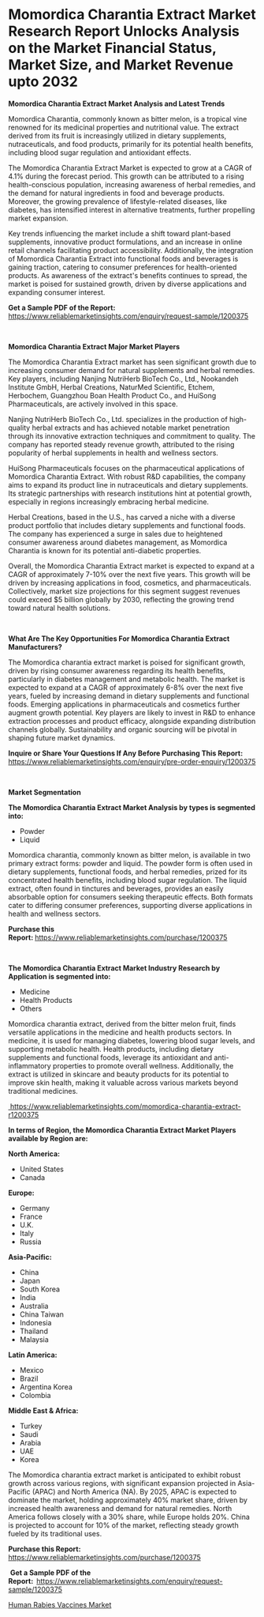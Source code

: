 <p><h1>Momordica Charantia Extract Market Research Report Unlocks Analysis on the Market Financial Status, Market Size, and Market Revenue upto 2032</h1></p><p><strong>Momordica Charantia Extract Market Analysis and Latest Trends</strong></p>
<p><p>Momordica Charantia, commonly known as bitter melon, is a tropical vine renowned for its medicinal properties and nutritional value. The extract derived from its fruit is increasingly utilized in dietary supplements, nutraceuticals, and food products, primarily for its potential health benefits, including blood sugar regulation and antioxidant effects.</p><p>The Momordica Charantia Extract Market is expected to grow at a CAGR of 4.1% during the forecast period. This growth can be attributed to a rising health-conscious population, increasing awareness of herbal remedies, and the demand for natural ingredients in food and beverage products. Moreover, the growing prevalence of lifestyle-related diseases, like diabetes, has intensified interest in alternative treatments, further propelling market expansion.</p><p>Key trends influencing the market include a shift toward plant-based supplements, innovative product formulations, and an increase in online retail channels facilitating product accessibility. Additionally, the integration of Momordica Charantia Extract into functional foods and beverages is gaining traction, catering to consumer preferences for health-oriented products. As awareness of the extract's benefits continues to spread, the market is poised for sustained growth, driven by diverse applications and expanding consumer interest.</p></p>
<p><strong>Get a Sample PDF of the Report:&nbsp;</strong> <a href="https://www.reliablemarketinsights.com/enquiry/request-sample/1200375?utm_campaign=2667&utm_medium=2&utm_source=Github&utm_content=ia&utm_term=08032025&utm_id=momordica-charantia-extract">https://www.reliablemarketinsights.com/enquiry/request-sample/1200375</a></p>
<p>&nbsp;</p>
<p><strong>Momordica Charantia Extract Major Market Players</strong></p>
<p><p>The Momordica Charantia Extract market has seen significant growth due to increasing consumer demand for natural supplements and herbal remedies. Key players, including Nanjing NutriHerb BioTech Co., Ltd., Nookandeh Institute GmbH, Herbal Creations, NaturMed Scientific, Etchem, Herbochem, Guangzhou Boan Health Product Co., and HuiSong Pharmaceuticals, are actively involved in this space.</p><p>Nanjing NutriHerb BioTech Co., Ltd. specializes in the production of high-quality herbal extracts and has achieved notable market penetration through its innovative extraction techniques and commitment to quality. The company has reported steady revenue growth, attributed to the rising popularity of herbal supplements in health and wellness sectors.</p><p>HuiSong Pharmaceuticals focuses on the pharmaceutical applications of Momordica Charantia Extract. With robust R&D capabilities, the company aims to expand its product line in nutraceuticals and dietary supplements. Its strategic partnerships with research institutions hint at potential growth, especially in regions increasingly embracing herbal medicine.</p><p>Herbal Creations, based in the U.S., has carved a niche with a diverse product portfolio that includes dietary supplements and functional foods. The company has experienced a surge in sales due to heightened consumer awareness around diabetes management, as Momordica Charantia is known for its potential anti-diabetic properties. </p><p>Overall, the Momordica Charantia Extract market is expected to expand at a CAGR of approximately 7-10% over the next five years. This growth will be driven by increasing applications in food, cosmetics, and pharmaceuticals. Collectively, market size projections for this segment suggest revenues could exceed $5 billion globally by 2030, reflecting the growing trend toward natural health solutions.</p></p>
<p>&nbsp;</p>
<p><strong>What Are The Key Opportunities For Momordica Charantia Extract Manufacturers?</strong></p>
<p><p>The Momordica charantia extract market is poised for significant growth, driven by rising consumer awareness regarding its health benefits, particularly in diabetes management and metabolic health. The market is expected to expand at a CAGR of approximately 6-8% over the next five years, fueled by increasing demand in dietary supplements and functional foods. Emerging applications in pharmaceuticals and cosmetics further augment growth potential. Key players are likely to invest in R&D to enhance extraction processes and product efficacy, alongside expanding distribution channels globally. Sustainability and organic sourcing will be pivotal in shaping future market dynamics.</p></p>
<p><strong>Inquire or Share Your Questions If Any Before Purchasing This Report:</strong> <a href="https://www.reliablemarketinsights.com/enquiry/pre-order-enquiry/1200375?utm_campaign=2667&utm_medium=2&utm_source=Github&utm_content=ia&utm_term=08032025&utm_id=momordica-charantia-extract">https://www.reliablemarketinsights.com/enquiry/pre-order-enquiry/1200375</a></p>
<p>&nbsp;</p>
<p><strong>Market Segmentation</strong></p>
<p><strong>The Momordica Charantia Extract Market Analysis by types is segmented into:</strong></p>
<p><ul><li>Powder</li><li>Liquid</li></ul></p>
<p><p>Momordica charantia, commonly known as bitter melon, is available in two primary extract forms: powder and liquid. The powder form is often used in dietary supplements, functional foods, and herbal remedies, prized for its concentrated health benefits, including blood sugar regulation. The liquid extract, often found in tinctures and beverages, provides an easily absorbable option for consumers seeking therapeutic effects. Both formats cater to differing consumer preferences, supporting diverse applications in health and wellness sectors.</p></p>
<p><strong>Purchase this Report:&nbsp;</strong><a href="https://www.reliablemarketinsights.com/purchase/1200375?utm_campaign=2667&utm_medium=2&utm_source=Github&utm_content=ia&utm_term=08032025&utm_id=momordica-charantia-extract">https://www.reliablemarketinsights.com/purchase/1200375</a></p>
<p>&nbsp;</p>
<p><strong>The Momordica Charantia Extract Market Industry Research by Application is segmented into:</strong></p>
<p><ul><li>Medicine</li><li>Health Products</li><li>Others</li></ul></p>
<p><p>Momordica charantia extract, derived from the bitter melon fruit, finds versatile applications in the medicine and health products sectors. In medicine, it is used for managing diabetes, lowering blood sugar levels, and supporting metabolic health. Health products, including dietary supplements and functional foods, leverage its antioxidant and anti-inflammatory properties to promote overall wellness. Additionally, the extract is utilized in skincare and beauty products for its potential to improve skin health, making it valuable across various markets beyond traditional medicines.</p></p>
<p><a href="https://www.reliablemarketinsights.com/momordica-charantia-extract-r1200375?utm_campaign=2667&utm_medium=2&utm_source=Github&utm_content=ia&utm_term=08032025&utm_id=momordica-charantia-extract">&nbsp;https://www.reliablemarketinsights.com/momordica-charantia-extract-r1200375</a></p>
<p><strong>In terms of Region, the Momordica Charantia Extract Market Players available by Region are:</strong></p>
<p>
    <p> <strong> North America: </strong>
        <ul>
            <li>United States</li>
            <li>Canada</li>
        </ul>
        </p> 
    <p> <strong> Europe: </strong>
        <ul>
            <li>Germany</li>
            <li>France</li>
            <li>U.K.</li>
            <li>Italy</li>
            <li>Russia</li>
        </ul>
        </p> 
    <p> <strong> Asia-Pacific: </strong>
        <ul>
            <li>China</li>
            <li>Japan</li>
            <li>South Korea</li>
            <li>India</li>
            <li>Australia</li>
            <li>China Taiwan</li>
            <li>Indonesia</li>
            <li>Thailand</li>
            <li>Malaysia</li>
        </ul>
        </p> 
    <p> <strong> Latin America: </strong>
        <ul>
            <li>Mexico</li>
            <li>Brazil</li>
            <li>Argentina Korea</li>
            <li>Colombia</li>
        </ul>
        </p> 
    <p> <strong> Middle East & Africa: </strong>
        <ul>
            <li>Turkey</li>
            <li>Saudi</li>
            <li>Arabia</li>
            <li>UAE</li>
            <li>Korea</li>
        </ul>
    </p>
    </p>
<p><p>The Momordica charantia extract market is anticipated to exhibit robust growth across various regions, with significant expansion projected in Asia-Pacific (APAC) and North America (NA). By 2025, APAC is expected to dominate the market, holding approximately 40% market share, driven by increased health awareness and demand for natural remedies. North America follows closely with a 30% share, while Europe holds 20%. China is projected to account for 10% of the market, reflecting steady growth fueled by its traditional uses.</p></p>
<p><strong>Purchase this Report: </strong><a href="https://www.reliablemarketinsights.com/purchase/1200375?utm_campaign=2667&utm_medium=2&utm_source=Github&utm_content=ia&utm_term=08032025&utm_id=momordica-charantia-extract">https://www.reliablemarketinsights.com/purchase/1200375</a></p>
<p>&nbsp;<strong>Get a Sample PDF of the Report:&nbsp;&nbsp;</strong><a href="https://www.reliablemarketinsights.com/enquiry/request-sample/1200375?utm_campaign=2667&utm_medium=2&utm_source=Github&utm_content=ia&utm_term=08032025&utm_id=momordica-charantia-extract">https://www.reliablemarketinsights.com/enquiry/request-sample/1200375</a></p>
<p><strong></strong></p>
<p><p><a href="https://github.com/shirleenfraker87/Market-Research-Report-List-1/blob/main/human-rabies-vaccines-market.md?utm_campaign=2667&utm_medium=2&utm_source=Github&utm_content=ia&utm_term=08032025&utm_id=momordica-charantia-extract">Human Rabies Vaccines Market</a></p></p>